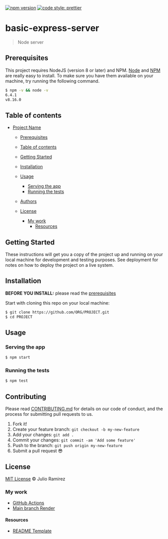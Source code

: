 [![npm version](https://badge.fury.io/js/angular2-expandable-list.svg)](https://badge.fury.io/js/angular2-expandable-list)
[![code style: prettier](https://img.shields.io/badge/code_style-prettier-ff69b4.svg?style=flat-square)](https://github.com/prettier/prettier)

# basic-express-server

> Node server

## Prerequisites

This project requires NodeJS (version 8 or later) and NPM.
[Node](http://nodejs.org/) and [NPM](https://npmjs.org/) are really easy to install.
To make sure you have them available on your machine,
try running the following command.

```sh
$ npm -v && node -v
6.4.1
v8.16.0
```

## Table of contents

- [Project Name](#project-name)

  - [Prerequisites](#prerequisites)
  - [Table of contents](#table-of-contents)
  - [Getting Started](#getting-started)
  - [Installation](#installation)
  - [Usage](#usage)

    - [Serving the app](#serving-the-app)
    - [Running the tests](#running-the-tests)

  - [Authors](#authors)
  - [License](#license)
    - [My work](#my-work)
      - [Resources](#resources)

## Getting Started

These instructions will get you a copy of the project up and running on your local machine for development and testing purposes. See deployment for notes on how to deploy the project on a live system.

## Installation

**BEFORE YOU INSTALL:** please read the [prerequisites](#prerequisites)

Start with cloning this repo on your local machine:

```sh
$ git clone https://github.com/ORG/PROJECT.git
$ cd PROJECT
```

## Usage

### Serving the app

```sh
$ npm start
```

### Running the tests

```sh
$ npm test
```

## Contributing

Please read [CONTRIBUTING.md](CONTRIBUTING.md) for details on our code of conduct, and the process for submitting pull requests to us.

1.  Fork it!
2.  Create your feature branch: `git checkout -b my-new-feature`
3.  Add your changes: `git add .`
4.  Commit your changes: `git commit -am 'Add some feature'`
5.  Push to the branch: `git push origin my-new-feature`
6.  Submit a pull request :sunglasses:

## License

[MIT License](https://andreasonny.mit-license.org/2019) © Julio Ramirez

### My work

- [GitHub Actions]()
- [Main branch Render]()

#### Resources

- [README Template](https://gist.github.com/andreasonny83/7670f4b39fe237d52636df3dec49cf3a#file-readme-md)

